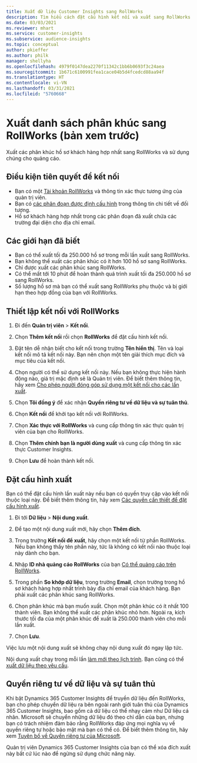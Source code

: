 ```yaml
---
title: Xuất dữ liệu Customer Insights sang RollWorks
description: Tìm hiểu cách đặt cấu hình kết nối và xuất sang RollWorks.
ms.date: 03/03/2021
ms.reviewer: mhart
ms.service: customer-insights
ms.subservice: audience-insights
ms.topic: conceptual
author: pkieffer
ms.author: philk
manager: shellyha
ms.openlocfilehash: 4979f0147dea2270f11342c1bb6b0693f3c24aea
ms.sourcegitcommit: 1b671c6100991fea1cace04b5d4fcedcd88aa94f
ms.translationtype: HT
ms.contentlocale: vi-VN
ms.lasthandoff: 03/31/2021
ms.locfileid: "5760668"
---
```

# <a name="export-segment-lists-to-rollworks-preview"></a>Xuất danh sách phân khúc sang RollWorks (bản xem trước)

Xuất các phân khúc hồ sơ khách hàng hợp nhất sang RollWorks và sử dụng chúng cho quảng cáo. 

## <a name="prerequisites-for-a-connection"></a>Điều kiện tiên quyết để kết nối

-   Bạn có một [Tài khoản RollWorks](https://www.rollworks.com/) và thông tin xác thực tương ứng của quản trị viên.
-   Bạn có [các phân đoạn được định cấu hình](segments.md) trong thông tin chi tiết về đối tượng.
-   Hồ sơ khách hàng hợp nhất trong các phân đoạn đã xuất chứa các trường đại diện cho địa chỉ email.

## <a name="known-limitations"></a>Các giới hạn đã biết

- Bạn có thể xuất tối đa 250.000 hồ sơ trong mỗi lần xuất sang RollWorks.
- Bạn không thể xuất các phân khúc có ít hơn 100 hồ sơ sang RollWorks. 
- Chỉ được xuất các phân khúc sang RollWorks.
- Có thể mất tới 10 phút để hoàn thành quá trình xuất tối đa 250.000 hồ sơ sang RollWorks. 
- Số lượng hồ sơ mà bạn có thể xuất sang RollWorks phụ thuộc và bị giới hạn theo hợp đồng của bạn với RollWorks.

## <a name="set-up-connection-to-rollworks"></a>Thiết lập kết nối với RollWorks

1. Đi đến **Quản trị viên** > **Kết nối**.

1. Chọn **Thêm kết nối** rồi chọn **RollWorks** để đặt cấu hình kết nối.

1. Đặt tên dễ nhận biết cho kết nối trong trường **Tên hiển thị**. Tên và loại kết nối mô tả kết nối này. Bạn nên chọn một tên giải thích mục đích và mục tiêu của kết nối.

1. Chọn người có thể sử dụng kết nối này. Nếu bạn không thực hiện hành động nào, giá trị mặc định sẽ là Quản trị viên. Để biết thêm thông tin, hãy xem [Cho phép người đóng góp sử dụng một kết nối cho các lần xuất](connections.md#allow-contributors-to-use-a-connection-for-exports).

1. Chọn **Tôi đồng ý** để xác nhận **Quyền riêng tư về dữ liệu và sự tuân thủ**.

1. Chọn **Kết nối** để khởi tạo kết nối với RollWorks.

1. Chọn **Xác thực với RollWorks** và cung cấp thông tin xác thực quản trị viên của bạn cho RollWorks.

1. Chọn **Thêm chính bạn là người dùng xuất** và cung cấp thông tin xác thực Customer Insights.

1. Chọn **Lưu** để hoàn thành kết nối.

## <a name="configure-an-export"></a>Đặt cấu hình xuất

Bạn có thể đặt cấu hình lần xuất này nếu bạn có quyền truy cập vào kết nối thuộc loại này. Để biết thêm thông tin, hãy xem [Các quyền cần thiết để đặt cấu hình xuất](export-destinations.md#set-up-a-new-export).

1. Đi tới **Dữ liệu** > **Nội dung xuất**.

1. Để tạo một nội dung xuất mới, hãy chọn **Thêm đích**.

1. Trong trường **Kết nối để xuất**, hãy chọn một kết nối từ phần RollWorks. Nếu bạn không thấy tên phần này, tức là không có kết nối nào thuộc loại này dành cho bạn.

1. Nhập **ID nhà quảng cáo RollWorks** của bạn [Có thể quảng cáo trên RollWorks](https://help.adroll.com/hc/articles/212011838-Advertiser-Profiles).

3. Trong phần **So khớp dữ liệu**, trong trường **Email**, chọn trường trong hồ sơ khách hàng hợp nhất trình bày địa chỉ email của khách hàng. Bạn phải xuất các phân khúc sang RollWorks.

1. Chọn phân khúc mà bạn muốn xuất. Chọn một phân khúc có ít nhất 100 thành viên. Bạn không thể xuất các phân khúc nhỏ hơn. Ngoài ra, kích thước tối đa của một phân khúc để xuất là 250.000 thành viên cho mỗi lần xuất. 

1. Chọn **Lưu**.

Việc lưu một nội dung xuất sẽ không chạy nội dung xuất đó ngay lập tức.

Nội dung xuất chạy trong mỗi lần [làm mới theo lịch trình](system.md#schedule-tab). Bạn cũng có thể [xuất dữ liệu theo yêu cầu](export-destinations.md#run-exports-on-demand). 


## <a name="data-privacy-and-compliance"></a>Quyền riêng tư về dữ liệu và sự tuân thủ

Khi bật Dynamics 365 Customer Insights để truyền dữ liệu đến RollWorks, bạn cho phép chuyển dữ liệu ra bên ngoài ranh giới tuân thủ của Dynamics 365 Customer Insights, bao gồm cả dữ liệu có thể nhạy cảm như Dữ liệu cá nhân. Microsoft sẽ chuyển những dữ liệu đó theo chỉ dẫn của bạn, nhưng bạn có trách nhiệm đảm bảo rằng RollWorks đáp ứng mọi nghĩa vụ về quyền riêng tư hoặc bảo mật mà bạn có thể có. Để biết thêm thông tin, hãy xem [Tuyên bố về Quyền riêng tư của Microsoft](https://go.microsoft.com/fwlink/?linkid=396732).

Quản trị viên Dynamics 365 Customer Insights của bạn có thể xóa đích xuất này bất cứ lúc nào để ngừng sử dụng chức năng này.

